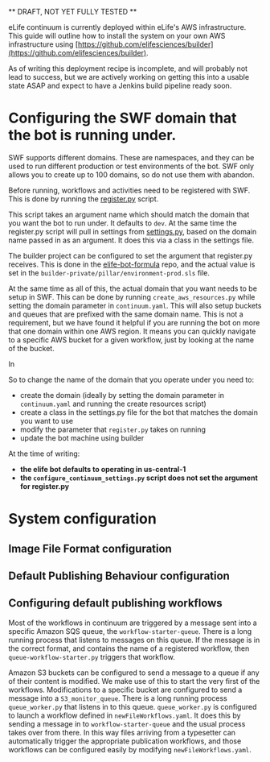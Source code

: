 ** DRAFT, NOT YET FULLY TESTED **

eLife continuum is currently deployed within eLife's AWS infrastructure. This guide will outline how to install the system on your own AWS infrastructure using  [https://github.com/elifesciences/builder](https://github.com/elifesciences/builder).

As of writing this deployment recipe is incomplete, and will probably not lead to success, but we are actively working on getting this into a usable state ASAP and expect to have a Jenkins build pipeline ready soon.

# Configuring the SWF domain that the bot is running under.

SWF supports different domains. These are namespaces, and they can be used to run different production or test environments of the bot. SWF only allows you to create up to 100 domains, so do not use them with abandon.

Before running, workflows and activities need to be registered with SWF. This is done by running the [register.py](https://github.com/elifesciences/elife-bot/blob/develop/register.py) script.

This script takes an argument name which should match the domain that you want the bot to run under. It defaults to `dev`. At the same time the register.py script will pull in settings from [settings.py](https://github.com/elifesciences/elife-bot/blob/develop/settings-example.py), based on the domain name passed in as an argument. It does this via a class in the settings file.

The builder project can be configured to set the argument that register.py receives. This is done in the [elife-bot-formula](https://github.com/elifesciences/elife-bot-formula/blob/master/salt/elife-bot/init.sls#L228) repo, and the actual value is set in the `builder-private/pillar/environment-prod.sls` file.

At the same time as all of this, the actual domain that you want needs to be setup in SWF. This can be done by running `create_aws_resources.py` while setting the domain parameter in `continuum.yaml`. This will also setup buckets and queues that are prefixed with the same domain name. This is not a requirement, but we have found it helpful if you are running the bot on more that one domain within one AWS region. It means you can quickly navigate to a specific AWS bucket for a given workflow, just by looking at the name of the bucket.

In

So to change the name of the domain that you operate under you need to:

* create the domain (ideally by setting the domain parameter in `continuum.yaml` and running the create resources script)  
* create a class in the settings.py file for the bot that matches the domain you want to use  
* modify the parameter that `register.py` takes on running  
* update the bot machine using builder  

At the time of writing:

* **the elife bot defaults to operating in us-central-1**
* **the `configure_continuum_settings.py` script does not set the argument for register.py**

# System configuration

## Image File Format configuration

## Default Publishing Behaviour configuration

## Configuring default publishing workflows

Most of the workflows in continuum are triggered by a message sent into a specific Amazon SQS queue, the `workflow-starter-queue`. There is a long running process that listens to messages on this queue. If the message is in the correct format, and contains the name of a registered workflow, then `queue-workflow-starter.py` triggers that workflow.

Amazon S3 buckets can be configured to send a message to a queue if any of their content is modified. We make use of this to start the very first of the workflows. Modifications to a specific bucket are configured to send a message into a `S3_monitor_queue`. There is a long running process `queue_worker.py` that listens in to this queue. `queue_worker.py` is configured to launch a workflow defined in `newFileWorkflows.yaml`. It does this by sending a message in to `workflow-starter-queue` and the usual process takes over from there. In this way files arriving from a typesetter can automatically trigger the appropriate publication workflows, and those workflows can be configured easily by modifying `newFileWorkflows.yaml`.
